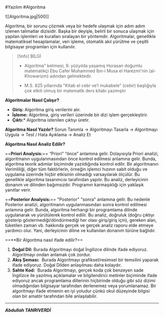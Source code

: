 
#Yazılım #Algoritma

![[Algoritma.jpg|500]]


Algoritma, bir sorunu çözmek veya bir hedefe ulaşmak için adım adım izlenen talimatlar dizisidir. Başka bir deyişle, belirli bir sonuca ulaşmak için yapılan işlemleri ve kuralları sıralayan bir yöntemdir. Algoritmalar, genellikle matematiksel hesaplamalar, veri işleme, otomatik akıl yürütme ve çeşitli bilgisayar programları için kullanılır.




> [!info] BİLGİ
>- Algoritma" kelimesi, 9. yüzyılda yaşamış Horasan doğumlu matematikçi Ebu Cafer Muhammed İbn-i Musa el Harezmi'nin (al-Khowarizm) adından gelmektedir. 
>
>- M.S. 825 yıllarında "Kitab el cebr ve’l mukabele" (cebir) başlığıyla çok etkili olmuş bir matematik ders kitabı yazmıştır




**Algoritmalar Nasıl Çalışır?**
- **Giriş:** Algoritma giriş verilerini alır.
- **İşleme:** Algoritma, giriş verileri üzerinde bir dizi işlem gerçekleştirir.
- **Çıktı:*** Algoritma istenilen çıktıyı üretir.

**Algoritma Nasıl Yazılır?**
Sorun Tanımla -> Algoritmayı Tasarla -> Algoritmayı Uygula -> Test / Hata Ayıklama -> Analiz Et



**Algoritma Nasıl Analiz Edilir?**

==**Priori Analysis:**==
“Priori” “önce” anlamına gelir. Dolayısıyla Priori analizi, algoritmanın uygulanmasından önce kontrol edilmesi anlamına gelir. Bunda, algoritma teorik adımlar biçiminde yazıldığında kontrol edilir. Bir algoritmanın Verimliliği, diğer tüm faktörlerin, örneğin işlemci hızının sabit olduğu ve uygulama üzerinde hiçbir etkisinin olmadığı varsayılarak ölçülür. Bu genellikle algoritma tasarımcısı tarafından yapılır. Bu analiz, derleyicinin donanım ve dilinden bağımsızdır. Programın karmaşıklığı için yaklaşık yanıtlar verir.

==**Posterior Analysis:**==
"Posterior" "sonra" anlamına gelir. Bu nedenle Posterior analizi, algoritmanın uygulanmasından sonra kontrol edilmesi anlamına gelir. Bunda, algoritma herhangi bir programlama dilinde uygulanarak ve yürütülerek kontrol edilir. Bu analiz, doğruluk (doğru çıktıyı gösterip göstermediği/döndürmediği her olası giriş/giriş için), gereken alan, tüketilen zaman vb. hakkında gerçek ve gerçek analiz raporu elde etmeye yardımcı olur. Yani, derleyicinin diline ve kullanılan donanım türüne bağlıdır.

==**Bir Algoritma nasıl ifade edilir?==

1. **Doğal Dil:** Burada Algoritmayı doğal İngilizce dilinde ifade ediyoruz. Algoritmayı ondan anlamak çok zordur.
2. **Akış Şeması:**  Burada Algoritmayı grafiksel/resimsel bir temsilini yaparak ifade ediyoruz. Doğal Dilden anlaşılması daha kolaydır.
3. **Sahte Kod:**  Burada Algoritmayı, gerçek koda çok benzeyen sade İngilizce ile yazılmış açıklamalar ve bilgilendirici metinler biçiminde ifade ediyoruz ancak programlama dillerinin hiçbirinde olduğu gibi söz dizimi olmadığından bilgisayar tarafından derlenemez veya yorumlanamaz. Bir algoritmayı ifade etmenin en iyi yoludur çünkü okul düzeyinde bilgisi olan bir amatör tarafından bile anlaşılabilir.

****
***Abdullah TANRIVERDİ***

